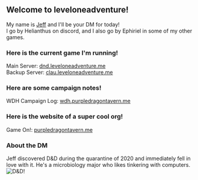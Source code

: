 ## Welcome to leveloneadventure!

My name is [Jeff](https://www.youtube.com/watch?v=AfIOBLr1NDU) and I'll be your DM for today!  
I go by Helianthus on discord, and I also go by Ephiriel in some of my other games.

### Here is the current game I'm running!

Main Server: [dnd.leveloneadventure.me](https://dnd.leveloneadventure.me/)  
Backup Server: [clau.leveloneadventure.me](https://clau.leveloneadventure.me/)

### Here are some campaign notes!
WDH Campaign Log: [wdh.purpledragontavern.me](https://wdh.purpledragontavern.me/campaign)

### Here is the website of a super cool org!
Game On!: [purpledragontavern.me](https://purpledragontavern.me/about)

### About the DM
Jeff discovered D&D during the quarantine of 2020 and immediately fell in love with it. He's a microbiology major who likes tinkering with computers.
![D&D!](https://objectstorage.ap-seoul-1.oraclecloud.com/n/cn0yxy9huccd/b/helianthus/o/Images%2FDnDIMG_1385.jpg)
